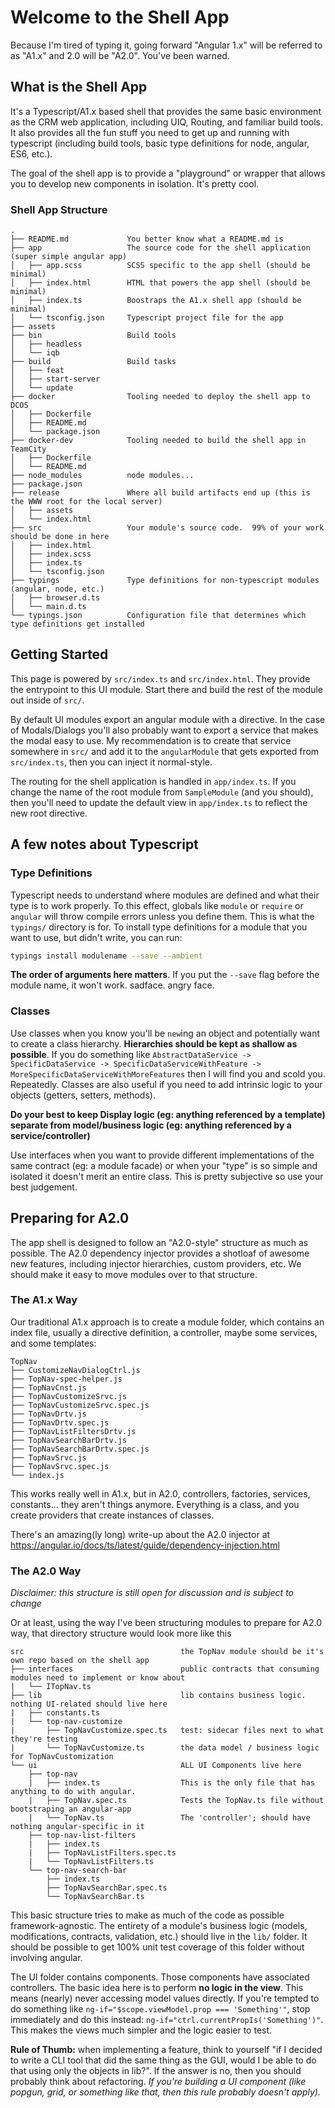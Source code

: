 # Welcome to the Shell App

Because I'm tired of typing it, going forward "Angular 1.x" will be referred to
as "A1.x" and 2.0 will be "A2.0".  You've been warned.

## What is the Shell App

It's a Typescript/A1.x based shell that provides the same basic
environment as the CRM web application, including UIQ, Routing, and familiar
build tools.  It also provides all the fun stuff you need to get up and running
with typescript (including build tools, basic type definitions for node,
angular, ES6, etc.).

The goal of the shell app is to provide a "playground" or wrapper that allows you to 
develop new components in isolation.  It's pretty cool.

### Shell App Structure

```
.
├── README.md             You better know what a README.md is
├── app                   The source code for the shell application (super simple angular app)
│   ├── app.scss          SCSS specific to the app shell (should be minimal)
│   ├── index.html        HTML that powers the app shell (should be minimal)
│   ├── index.ts          Boostraps the A1.x shell app (should be minimal)
│   └── tsconfig.json     Typescript project file for the app
├── assets
├── bin                   Build tools
│   ├── headless
│   └── iqb
├── build                 Build tasks
│   ├── feat
│   ├── start-server
│   └── update
├── docker                Tooling needed to deploy the shell app to DCOS
│   ├── Dockerfile
│   ├── README.md
│   └── package.json
├── docker-dev            Tooling needed to build the shell app in TeamCity
│   ├── Dockerfile
│   └── README.md
├── node_modules          node modules... 
├── package.json
├── release               Where all build artifacts end up (this is the WWW root for the local server)
│   ├── assets
│   └── index.html
├── src                   Your module's source code.  99% of your work should be done in here
│   ├── index.html
│   ├── index.scss
│   ├── index.ts
│   └── tsconfig.json
├── typings               Type definitions for non-typescript modules (angular, node, etc.)
│   ├── browser.d.ts
│   └── main.d.ts
└── typings.json          Configuration file that determines which type definitions get installed
```

## Getting Started

This page is powered by `src/index.ts` and `src/index.html`.  They provide the
entrypoint to this UI module.  Start there and build the rest of the module out
inside of `src/`.

By default UI modules export an angular module with a directive.  In the case
of Modals/Dialogs you'll also probably want to export a service that makes the
modal easy to use.  My recommendation is to create that service somewhere in
`src/` and add it to the `angularModule` that gets exported from
`src/index.ts`, then you can inject it normal-style.

The routing for the shell application is handled in `app/index.ts`.  If you
change the name of the root module from `SampleModule` (and you should), then
you'll need to update the default view in `app/index.ts` to reflect the new
root directive.

## A few notes about Typescript

### Type Definitions

Typescript needs to understand where modules are defined and what their type is
to work properly.  To this effect, globals like `module` or `require` or
`angular` will throw compile errors unless you define them.  This is what the
`typings/` directory is for.  To install type definitions for a module that you
want to use, but didn't write, you can run:

```bash
typings install modulename --save --ambient
```

**The order of arguments here matters**.  If you put the `--save` flag before
the module name, it won't work.  sadface.  angry face.

### Classes 

Use classes when you know you'll be `new`ing an object and potentially want to
create a class hierarchy.  **Hierarchies should be kept as shallow as
possible**.  If you do something like `AbstractDataService ->
SpecificDataService -> SpecificDataServiceWithFeature ->
MoreSpecificDataServiceWithMoreFeatures` then I will find you and scold you.
Repeatedly.  Classes are also useful if you need to add intrinsic logic to your
objects (getters, setters, methods).

**Do your best to keep Display logic (eg: anything referenced by a template)
separate from model/business logic (eg: anything referenced by a
service/controller)**

Use interfaces when you want to provide different implementations of the same
contract (eg: a module facade) or when your "type" is so simple and isolated it
doesn't merit an entire class.  This is pretty subjective so use your best
judgement.

## Preparing for A2.0

The app shell is designed to follow an "A2.0-style" structure as much as
possible.  The A2.0 dependency injector provides a shotloaf of awesome new
features, including injector hierarchies, custom providers, etc.  We should
make it easy to move modules over to that structure.

### The A1.x Way

Our traditional A1.x approach is to create a module folder, which contains an
index file, usually a directive definition, a controller, maybe some services,
and some templates:

```
TopNav
├── CustomizeNavDialogCtrl.js
├── TopNav-spec-helper.js
├── TopNavCnst.js
├── TopNavCustomizeSrvc.js
├── TopNavCustomizeSrvc.spec.js
├── TopNavDrtv.js
├── TopNavDrtv.spec.js
├── TopNavListFiltersDrtv.js
├── TopNavSearchBarDrtv.js
├── TopNavSearchBarDrtv.spec.js
├── TopNavSrvc.js
├── TopNavSrvc.spec.js
└── index.js
```

This works really well in A1.x, but in A2.0, controllers, factories, services,
constants...  they aren't things anymore.  Everything is a class, and you
create providers that create instances of classes.

There's an amazing(ly long) write-up about the A2.0 injector at
https://angular.io/docs/ts/latest/guide/dependency-injection.html

### The A2.0 Way

*Disclaimer: this structure is still open for discussion and is subject to
change*

Or at least, using the way I've been structuring modules to prepare for A2.0
way, that directory structure would look more like this

```
src                                   the TopNav module should be it's own repo based on the shell app
├── interfaces                        public contracts that consuming modules need to implement or know about
|   └── ITopNav.ts
├── lib                               lib contains business logic. nothing UI-related should live here
|   ├── constants.ts
|   └── top-nav-customize
|       ├── TopNavCustomize.spec.ts   test: sidecar files next to what they're testing
|       └── TopNavCustomize.ts        the data model / business logic for TopNavCustomization
└── ui                                ALL UI Components live here
    ├── top-nav
    |   ├── index.ts                  This is the only file that has anything to do with angular.
    |   ├── TopNav.spec.ts            Tests the TopNav.ts file without bootstraping an angular-app
    |   └── TopNav.ts                 The 'controller'; should have nothing angular-specific in it
    ├── top-nav-list-filters
    |   ├── index.ts
    |   ├── TopNavListFilters.spec.ts
    |   └── TopNavListFilters.ts
    └── top-nav-search-bar
        ├── index.ts
        ├── TopNavSearchBar.spec.ts
        └── TopNavSearchBar.ts
```

This basic structure tries to make as much of the code as possible
framework-agnostic.  The entirety of a module's business logic (models,
modifications, contracts, validation, etc.) should live in the `lib/` folder.
It should be possible to get 100% unit test coverage of this folder without
involving angular.

The UI folder contains components.  Those components have associated
controllers.  The basic idea here is to perform **no logic in the view**.  This
means (nearly) never accessing model values directly.  If you're tempted to do
something like `ng-if="$scope.viewModel.prop === 'Something'"`, stop
immediately and do this instead: `ng-if="ctrl.currentPropIs('Something')"`.
This makes the views much simpler and the logic easier to test.

**Rule of Thumb:** when implementing a feature, think to yourself "if I decided
to write a CLI tool that did the same thing as the GUI, would I be able to do
that using only the objects in lib?".  If the answer is no, then you should
probably think about refactoring.  *If you're building a UI component (like
popgun, grid, or something like that, then this rule probably doesn't apply).*
